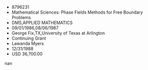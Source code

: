 
* 8796231
* Mathematical Sciences: Phase Fields Methods for Free Boundary Problems
* DMS,APPLIED MATHEMATICS
* 09/01/1986,08/06/1987
* George Fix,TX,University of Texas at Arlington
* Continuing Grant
* Lawanda Myers
* 12/31/1988
* USD 36,700.00

nan
